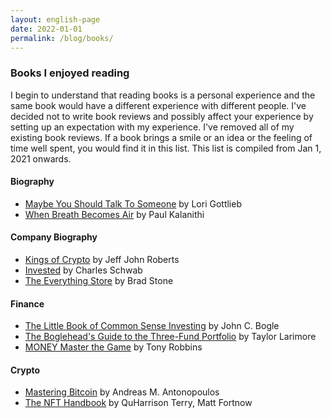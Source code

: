 ```yaml
---
layout: english-page
date: 2022-01-01
permalink: /blog/books/
---
```


### Books I enjoyed reading

I begin to understand that reading books is a personal experience and the same book would have a different experience with different people.
I've decided not to write book reviews and possibly affect your experience by setting up an expectation with my experience. I've removed all of my existing book reviews. If a book brings a smile or an idea or the feeling of time well spent, you would find it in this list. This list is compiled from Jan 1, 2021 onwards. 

#### Biography
<ul>
  <li><a target="_blank" href="https://www.amazon.com/Maybe-You-Should-Talk-Someone/dp/1328662055">Maybe You Should Talk To Someone</a> by Lori Gottlieb</li>
  <li><a target="_blank" href="https://www.amazon.com/When-Breath-Becomes-Paul-Kalanithi/dp/081298840X">When Breath Becomes Air</a> by Paul Kalanithi</li>
</ul>  

#### Company Biography
<ul>
  <li><a target="_blank" href="https://www.amazon.com/Kings-Crypto-Startups-Cryptocurrency-Silicon/dp/1647820189">Kings of Crypto</a> by Jeff John Roberts</li>
  <li><a target="_blank" href="https://www.amazon.com/Invested-Changing-Forever-Americans-Invest/dp/1984822543">Invested</a> by Charles Schwab</li>
  <li><a target="_blank" href="https://www.amazon.com/Everything-Store-Jeff-Bezos-Amazon/dp/0316239909">The Everything Store</a> by Brad Stone</li>
</ul>  

#### Finance
<ul>
  <li><a target="_blank" href="https://www.amazon.com/Little-Book-Common-Sense-Investing/dp/1119404509">The Little Book of Common Sense Investing</a> by John C. Bogle</li>
  <li><a target="_blank" href="https://www.amazon.com/Bogleheads-Guide-Three-Fund-Portfolio-Outperforms/dp/1119487331">The Boglehead's Guide to the Three-Fund Portfolio</a> by Taylor Larimore</li>
  <li><a target="_blank" href="https://www.amazon.com/MONEY-Master-Game-Financial-Freedom/dp/1476757801">MONEY Master the Game</a> by Tony Robbins</li>
</ul>  

#### Crypto
<ul>
  <li><a target="_blank" href="https://www.amazon.com/Mastering-Bitcoin-Programming-Open-Blockchain/dp/1491954388">Mastering Bitcoin</a> by Andreas M. Antonopoulos</li>
  <li><a target="_blank" href="https://www.amazon.com/NFT-Handbook-Create-Non-Fungible-Tokens-ebook/dp/B09FWQGP8K">The NFT Handbook</a> by QuHarrison Terry, Matt Fortnow</li>
</ul>  

